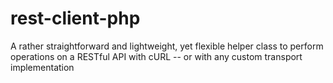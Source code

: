 rest-client-php
===============

A rather straightforward and lightweight, yet flexible helper class to perform operations on a RESTful API with cURL -- or with any custom transport implementation
